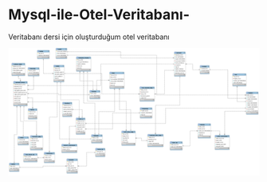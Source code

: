 # Mysql-ile-Otel-Veritabanı-
Veritabanı dersi için oluşturduğum otel veritabanı

![ilişki diyagramı](tablolar%20ve%20ilişki%20diagramı.png)
